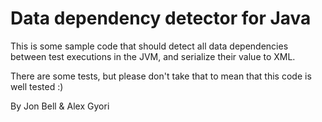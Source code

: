 # Data dependency detector for Java

This is some sample code that should detect all data dependencies between test executions in the JVM, and serialize their value to XML.

There are some tests, but please don't take that to mean that this code is well tested :)

By Jon Bell & Alex Gyori